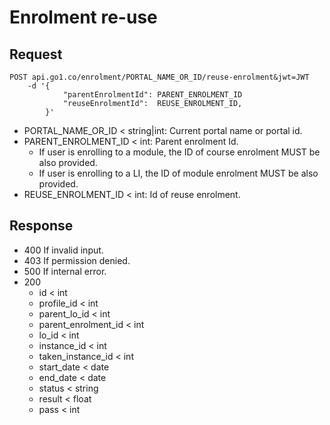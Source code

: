 Enrolment re-use
====

## Request

    POST api.go1.co/enrolment/PORTAL_NAME_OR_ID/reuse-enrolment&jwt=JWT
        -d '{
                "parentEnrolmentId": PARENT_ENROLMENT_ID
                "reuseEnrolmentId":  REUSE_ENROLMENT_ID,
            }'

- PORTAL_NAME_OR_ID < string|int: Current portal name or portal id.
- PARENT_ENROLMENT_ID < int: Parent enrolment Id.
    - If user is enrolling to a module, the ID of course enrolment MUST be also provided.
    - If user is enrolling to a LI, the ID of module enrolment MUST be also provided.
- REUSE_ENROLMENT_ID < int: Id of reuse enrolment.

## Response

- 400 If invalid input.
- 403 If permission denied.
- 500 If internal error.
- 200 
    - id < int
    - profile_id < int
    - parent_lo_id < int
    - parent_enrolment_id < int
    - lo_id < int
    - instance_id < int
    - taken_instance_id < int
    - start_date < date
    - end_date < date
    - status < string
    - result < float
    - pass < int
